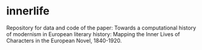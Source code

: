 # innerlife
Repository for data and code of the paper: Towards a computational history of modernism in European literary history: Mapping the Inner Lives of Characters in the European Novel, 1840-1920.
